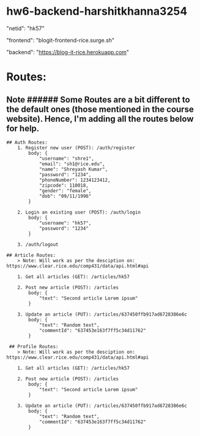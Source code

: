 # hw6-backend-harshitkhanna3254

"netid": "hk57"

"frontend": "blogit-frontend-rice.surge.sh"

"backend": "https://blog-it-rice.herokuapp.com"

# Routes:

## Note ###### Some Routes are a bit different to the default ones (those mentioned in the course website). Hence, I'm adding all the routes below for help.

    ## Auth Routes:
        1. Register new user (POST): /auth/register
            body: {
                "username": "shre1",
                "email": "sh1@rice.edu",
                "name": "Shreyash Kumar",
                "password": "1234",
                "phoneNumber": 1234123412,
                "zipcode": 110018,
                "gender": "female",
                "dob": "09/11/1996"
            }

        2. Login an existing user (POST): /auth/login
            body: {
                "username": "hk57",
                "password": "1234"
            }

        3. /auth/logout

    ## Article Routes:
        > Note: Will work as per the desciption on: https://www.clear.rice.edu/comp431/data/api.html#api

        1. Get all articles (GET): /articles/hk57

        2. Post new article (POST): /articles
            body: {
                "text": "Second article Lorem ipsum"
            }

        3. Update an article (PUT): /articles/637450ffb917ad6728386e6c
            body: {
                "text": "Random text",
                "commentId": "637453e163f7ff5c34d11762"
            }

     ## Profile Routes:
        > Note: Will work as per the desciption on: https://www.clear.rice.edu/comp431/data/api.html#api

        1. Get all articles (GET): /articles/hk57

        2. Post new article (POST): /articles
            body: {
                "text": "Second article Lorem ipsum"
            }

        3. Update an article (PUT): /articles/637450ffb917ad6728386e6c
            body: {
                "text": "Random text",
                "commentId": "637453e163f7ff5c34d11762"
            }
